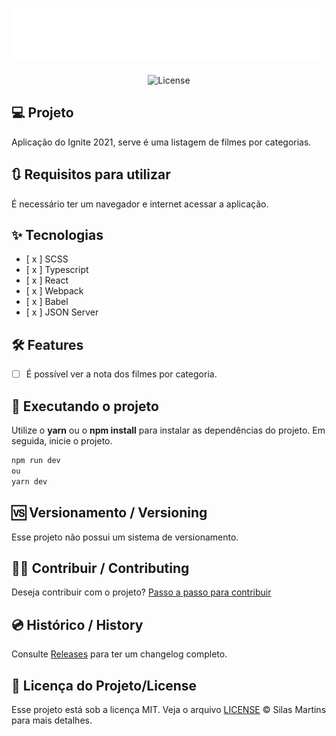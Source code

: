 <h1 align="center"> 
  <img alt="RocketShoes" height="80" title="RocketShoes" src="./src/assets/images/logo.svg" />
</h1>

<p align="center">
  <img alt="License" src="https://img.shields.io/github/license/silasfmartins/watch.me-Ignite2021-Desafio2">
</p>

## 💻 Projeto
Aplicação do Ignite 2021, serve é uma listagem de filmes por categorias.


## 🔃 Requisitos para utilizar

É necessário ter um navegador e internet acessar a aplicação.

## ✨ Tecnologias

-   [ x ] SCSS
-   [ x ] Typescript
-   [ x ] React
-   [ x ] Webpack
-   [ x ] Babel
-   [ x ] JSON Server

## :hammer_and_wrench: Features 

-   [ ] É possível ver a nota dos filmes por categoria.

## 📲 Executando o projeto

Utilize o **yarn** ou o **npm install** para instalar as dependências do projeto.
Em seguida, inicie o projeto.

```cl
npm run dev
ou
yarn dev
```

## 🆚 Versionamento / Versioning

Esse projeto não possui um sistema de versionamento.

## 👨‍💻 Contribuir / Contributing

Deseja contribuir com o projeto? [Passo a passo para contribuir](https://github.com/silasfmartins/watch.me-Ignite2021-Desafio2/blob/master/Contributing.md)

## 💿 Histórico / History

Consulte [Releases](https://github.com/silasfmartins/watch.me-Ignite2021-Desafio2/releases) para ter um changelog completo.

## 📄 Licença do Projeto/License

Esse projeto está sob a licença MIT. Veja o arquivo [LICENSE](https://github.com/silasfmartins/watch.me-Ignite2021-Desafio2/blob/main/LICENSE) © Silas Martins para mais detalhes.